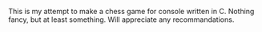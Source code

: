This is my attempt to make a chess game for console written in C. Nothing fancy, but at least something. Will appreciate any recommandations.
